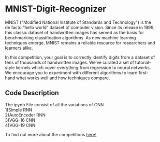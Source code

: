 # MNIST-Digit-Recognizer
MNIST ("Modified National Institute of Standards and Technology") is the de facto “hello world” dataset of computer vision. Since its release in 1999, this classic dataset of handwritten images has served as the basis for benchmarking classification algorithms. As new machine learning techniques emerge, MNIST remains a reliable resource for researchers and learners alike.

In this competition, your goal is to correctly identify digits from a dataset of tens of thousands of handwritten images. We’ve curated a set of tutorial-style kernels which cover everything from regression to neural networks. We encourage you to experiment with different algorithms to learn first-hand what works well and how techniques compare.

## Code Description
The ipynb File consist of all the variations of CNN  
1)Simple RNN  
2)AutoEncoder RNN  
3)VGG-16 CNN  
4)VGG-19 CNN  

To find out more about the competitions [here!](https://www.kaggle.com/c/digit-recognizer) 
